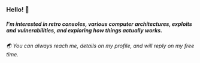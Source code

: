 ### Hello! 🌳
##### I'm interested in retro consoles, various computer architectures, exploits and  vulnerabilities, and exploring how things actually works.

###### :earth_asia: You can always reach me, details on my profile, and will reply on my free time.
